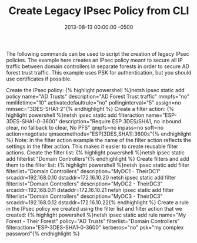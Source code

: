 ﻿---
layout: post
title:  Create Legacy IPsec Policy from CLI
date:   2013-08-13 00:00:00 -0500
categories: IT
---






The following commands can be used to script the creation of legacy IPsec policies. The example here creates an IPsec policy meant to secure all IP traffic between domain controllers in separate forests in order to secure AD forest trust traffic.
This example uses PSK for authentication, but you should use certificates if possible.

Create the IPsec policy:
{% highlight powershell %}netsh ipsec static add policy name="AD Trusts" description="AD Forest Trust traffic" mmpfs="no" mmlifetime="10" activatedefaultrule="no" pollinginterval="5" assign=no mmsec="3DES-SHA1-2"{% endhighlight %}
Create a filter action:
{% highlight powershell %}netsh ipsec static add filteraction name="ESP-3DES-SHA1-0-3600" description="Require ESP 3DES/SHA1, no inbound clear, no fallback to clear, No PFS" qmpfs=no inpass=no soft=no action=negotiate qmsecmethods="ESP[3DES,SHA1]:3600s"{% endhighlight %}
Note: In the filter action example the name of the filter action reflects the settings in the filter action. This makes it easier to create reusable filter actions.
Create the filter list:
{% highlight powershell %}netsh ipsec static add filterlist "Domain Controllers"{% endhighlight %}
Create filters and add them to the filter list:
{% highlight powershell %}netsh ipsec static add filter filterlist="Domain Controllers" description="MyDC1 - TheirDC1" srcaddr=192.168.0.10 dstaddr=172.16.10.20
netsh ipsec static add filter filterlist="Domain Controllers" description="MyDC2 - TheirDC3" srcaddr=192.168.0.11 dstaddr=172.16.10.21
netsh ipsec static add filter filterlist="Domain Controllers" description="MyDC3 - TheirDC3" srcaddr=192.168.0.12 dstaddr=172.16.10.22{% endhighlight %}
Create a rule in the IPsec policy we created using the filter list and filter action that we created:
{% highlight powershell %}netsh ipsec static add rule name="My Forest - Their Forest" policy="AD Trusts" filterlist="Domain Controllers" filteraction="ESP-3DES-SHA1-0-3600" kerberos="no" psk="my complex password"{% endhighlight %}



